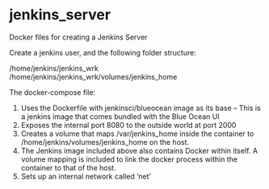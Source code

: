 # jenkins_server
Docker files for creating a Jenkins Server

Create a jenkins user, and the following folder structure:

/home/jenkins/jenkins_wrk
/home/jenkins/jenkins_wrk/volumes/jenkins_home


The docker-compose file:

1.	Uses the Dockerfile with jenkinsci/blueocean image as its base – This is a jenkins image that comes bundled with the Blue Ocean UI
2.	Exposes the internal port 8080 to the outside world at port 2000
3.	Creates a volume that maps /var/jenkins_home inside the container to /home/jenkins/volumes/jenkins_home on the host. 
4.	The Jenkins image included above also contains Docker within itself. A volume mapping is included to link the docker process within the container to that of the host.
5.	Sets up an internal network called ‘net’
